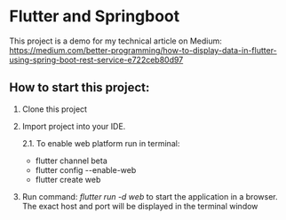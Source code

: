 # Flutter and Springboot
This project is a demo for my technical article on Medium: https://medium.com/better-programming/how-to-display-data-in-flutter-using-spring-boot-rest-service-e722ceb80d97

## How to start this project:

1. Clone this project
2. Import project into your IDE.

   2.1. To enable web platform run in terminal:
      * flutter channel beta
      * flutter config --enable-web
      * flutter create web
3. Run command: *flutter run -d web* to start the application in a browser. The exact host and port will be displayed in the terminal window
